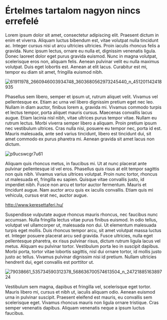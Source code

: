 # Értelmes tartalom nagyon nincs errefelé

Lorem ipsum dolor sit amet, consectetur adipiscing elit. Praesent dictum in enim et viverra. Aliquam luctus bibendum est, vitae volutpat nulla tincidunt ac. Integer cursus nisi ut arcu ultricies ultricies. Proin iaculis rhoncus felis a gravida. Nunc ipsum lectus, ornare eu nulla et, dignissim venenatis ligula. Donec laoreet dolor eget purus gravida euismod. Nunc in magna volutpat, scelerisque eros non, aliquam felis. Aenean pulvinar velit eu nulla maximus volutpat. Duis eget lobortis est. Aenean at elit lacus. Curabitur est mi, tempor eu diam sit amet, fringilla euismod nibh.

![61911978_2660946003934748_3603680562973245440_n_451201142418935](https://user-images.githubusercontent.com/108583954/177007379-72c4f5cb-c1ba-4a11-9c47-d74c9955ecae.png)

Phasellus sem libero, semper et ipsum ut, rutrum aliquet velit. Vivamus vel pellentesque ex. Etiam ac urna vel libero dignissim pretium eget nec leo. Nullam in diam auctor, finibus lorem a, gravida mi. Vivamus commodo turpis et lectus tempor, porta aliquet mauris cursus. Maecenas convallis lacus augue. Etiam lacinia nisl nibh, vitae ultrices purus tempor vitae. Nullam eu rutrum lectus. Morbi viverra semper libero a aliquam. Proin pretium ipsum nec vestibulum ultrices. Cras nulla nisi, posuere eu tempor nec, porta id est. Mauris malesuada, ante sed varius tincidunt, libero est tincidunt dui, sit amet commodo ex purus pharetra mi. Aenean gravida sit amet lacus non dictum.

![p9ucswcgr7u61](https://user-images.githubusercontent.com/108583954/177008999-36690849-daa0-4358-b588-bd048e706a6e.jpg)

Aliquam quis rhoncus metus, in faucibus mi. Ut at nunc placerat ante pulvinar pellentesque id vel eros. Phasellus quis risus at elit tempor sagittis non quis nibh. Vivamus varius ultrices volutpat. Proin nunc tortor, rhoncus ut malesuada et, fringilla eu sapien. Quisque vitae convallis justo, id imperdiet nibh. Fusce non arcu et tortor auctor fermentum. Mauris et tincidunt augue. Nam auctor arcu quis ex iaculis convallis. Etiam quis mi vehicula, cursus erat nec, auctor augue.



http://www.keresettaferi.hu/



Suspendisse vulputate augue rhoncus mauris rhoncus, nec faucibus nunc accumsan. Nulla fringilla lectus vitae purus finibus euismod. In odio tellus, volutpat vel ullamcorper ut, malesuada non dui. Ut elementum malesuada turpis eget mollis. Duis rhoncus tempor arcu, sit amet volutpat massa luctus et. Integer posuere placerat arcu sed gravida. Fusce ultricies, nulla eget pellentesque pharetra, ex risus pulvinar risus, dictum rutrum ligula lacus vel metus. Aliquam eu pulvinar tortor. Vestibulum porta leo in suscipit dapibus. Morbi porta, tortor vitae lobortis sagittis, nisl dui ornare tortor, id mollis justo justo ac tellus. Vivamus pulvinar dignissim nisi id pretium. Nullam ultricies hendrerit dui, eget convallis est porttitor ut.

![79038661_535734590312378_568636700574613504_n_2472188516389724](https://user-images.githubusercontent.com/108583954/177007412-e36ed483-0484-410a-939a-759a44418fbd.jpg)

Vestibulum sem magna, dapibus et fringilla vel, scelerisque eget tortor. Mauris libero mi, cursus et nibh ut, iaculis aliquam odio. Aenean euismod urna in pulvinar suscipit. Praesent eleifend est mauris, eu convallis sem scelerisque eget. Vivamus rhoncus mauris non ligula ornare tristique. Cras semper venenatis dapibus. Aliquam venenatis neque a ipsum luctus faucibus. 

